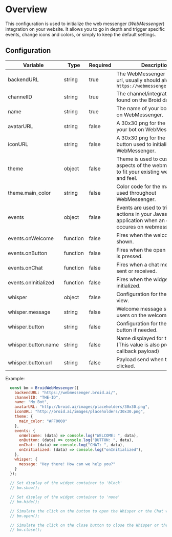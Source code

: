 # Overview

This configuration is used to initialize the web messenger (*WebMessenger*) integration on your website. It allows you to go in depth and trigger specific events, change icons and colors, or simply to keep the default settings.

## Configuration

| Variable         | Type     | Required | Description                                                                                                    |
|------------------|----------|----------|----------------------------------------------------------------------------------------------------------------|
| backendURL       | string   | true     | The WebMessenger application url, usually should always be `https://webmessenger.broid.ai/`                    |
| channelID            | string   | true     | The channel/integration ID found on the Broid dashboard.                                                               |
| name             | string   | true     | The name of your bot displayed on WebMessenger.                                                                |
| avatarURL        | string   | false    | A 30x30 png for the avatar of your bot on WebMessenger.                                                        |
| iconURL          | string   | false    | A 30x30 png for the icon of the button used to initialize WebMessenger.                                        |
| theme            | object   | false    | Theme is used to customize aspects of the webmessenger to fit your existing websites look and feel.            |
| theme.main_color | string   | false    | Color code for the main color used throughout WebMessenger.                                                    |
| events           | object   | false    | Events are used to trigger other actions in your Javascript application when an event occures on webmessenger. |
| events.onWelcome | function | false    | Fires when the welcome view is shown.                                                                              |
| events.onButton  | function | false    | Fires when the open view button is pressed.                                                                    |
| events.onChat    | function | false    | Fires when a chat message is sent or received.                                                                 |
| events.onInitialized    | function | false    | Fires when the widget is initialized.                                                                 |
| whisper          | object   | false    | Configuration for the whisper view.                                                                            |
| whisper.message  | string   | false    | Welcome message show to users on the welcome view.                                                             |
| whisper.button   | string   | false    | Configuration for the whisper button if needed.                                                                |
| whisper.button.name | string   | false    | Name displayed for the CTA. (This value is also present in the callback payload)                            |
| whisper.button.url  | string   | false    | Payload send when the CTA is clicked.                                                                       |

Example:

```javascript
  const bm = BroidWebMessenger({
    backendURL: "https://webmessenger.broid.ai/",
    channelID: "THE-ID",
    name: "My Bot",
    avatarURL: "http://broid.ai/images/placeholders/30x30.png",
    iconURL: "http://broid.ai/images/placeholders/30x30.png",
    theme: {
      main_color: "#FF0000"
    },
    events: {
      onWelcome: (data) => console.log("WELCOME: ", data),
      onButton: (data) => console.log("BUTTON: ", data),
      onChat: (data) => console.log("CHAT: ", data),
      onInitialized: (data) => console.log("onInitialized"),
    },
    whisper: {
      message: "Hey there! How can we help you?"
    }
  });
  
  // Set display of the widget container to 'block'
  // bm.show(); 

  // Set display of the widget container to 'none'
  // bm.hide(); 

  // Simulate the click on the button to open the Whisper or the Chat window
  // bm.open();

  // Simulate the click on the close button to close the Whisper or the Chat window
  // bm.close();

```

